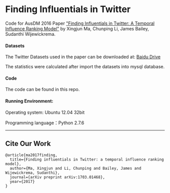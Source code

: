 # Finding Influentials in Twitter

Code for AusDM 2016 Paper ["Finding Influentials in Twitter: A Temporal Influence Ranking Model"](https://arxiv.org/abs/1703.01468) by Xingjun Ma, Chunping Li, James Bailey, Sudanthi Wijewickrema.

#### Datasets
The Twitter Datasets used in the paper can be downloaded at: [Baidu Drive](https://pan.baidu.com/s/4eX2zrrk)

The statistics were calculated after import the datasets into mysql database.

#### Code
The code can be found in this repo.

#### Running Environment:

Operating system: Ubuntu 12.04 32bit

Programming language：Python 2.7.6


---
## Cite Our Work
```
@article{ma2017finding,
  title={Finding influentials in Twitter: a temporal influence ranking model},
  author={Ma, Xingjun and Li, Chunping and Bailey, James and Wijewickrema, Sudanthi},
  journal={arXiv preprint arXiv:1703.01468},
  year={2017}
}
```
